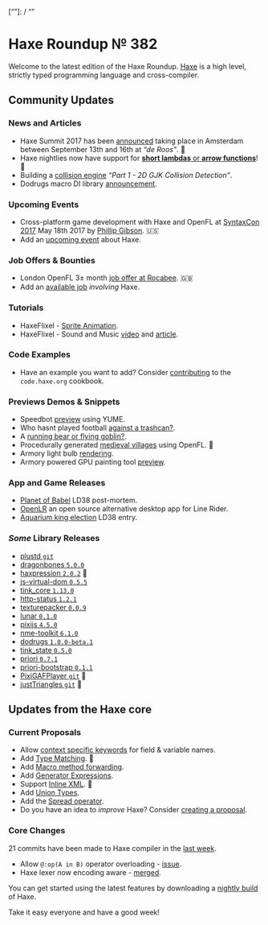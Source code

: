 [_template]: ../templates/roundup.html
[date]: / "2017-05-02 13:47:00"
[modified]: / "2017-05-02 13:47:00"
[published]: / "2017-05-02 13:47:00"
[description]: / "The latest news covering the Haxe community, featuring upcoming talks, the latest HaxeLib releases, game previews and lots more!"
[“”]: / “”

# Haxe Roundup № 382

Welcome to the latest edition of the Haxe Roundup. [Haxe](http://haxe.org/?utm_source=haxe.io) is a high level, strictly typed programming language and cross-compiler.

## Community Updates

### News and Articles

- Haxe Summit 2017 has been [announced](https://twitter.com/haxe_org/status/849702177039929344) taking place in Amsterdam between September 13th and 16th at _“de Roos”_. :tada:
- Haxe nightlies now have support for [**short lambdas** or **arrow functions**](https://github.com/HaxeFoundation/haxe/pull/6209)! :tada:
- Building a [collision engine](http://hamaluik.com/posts/building-a-collision-engine-part-1-2d-gjk-collision-detection/) _“Part 1 - 2D GJK Collision Detection”_.
- Dodrugs macro DI library [announcement](https://groups.google.com/d/msg/haxelang/2M7AdIbbVFQ/sBL8a_JfAQAJ).
	
### Upcoming Events

- Cross-platform game development with Haxe and OpenFL at [SyntaxCon 2017](https://2017.syntaxcon.com/session/cross-platform-game-development-with-haxe-and-openfl/) May 18th 2017 by [Phillip Gibson](https://2017.syntaxcon.com/features/phillip-gibson-speaker-spotlight/). :us:
- Add an [upcoming event](https://github.com/skial/haxe.io/labels/events) about Haxe.


### Job Offers & Bounties

- London OpenFL 3± month [job offer at Rocabee](https://github.com/skial/haxe.io/issues/378). :gb:
- Add an [available job](https://github.com/skial/haxe.io/labels/jobs) _involving_ Haxe.

### Tutorials

- HaxeFlixel - [Sprite Animation](https://www.youtube.com/watch?v=6A7c5gD-xyU). 
- HaxeFlixel - Sound and Music [video](https://www.youtube.com/watch?v=GmLuDoc8NDY) and [article](http://www.gamefromscratch.com/post/2017/04/26/HaxeFlixel-Tutorial-Sound-and-Music.aspx). 

### Code Examples

- Have an example you want to add? Consider [contributing](https://github.com/HaxeFoundation/code-cookbook#contributing-articles) to the `code.haxe.org` cookbook.

### Previews Demos & Snippets

- Speedbot [preview](https://twitter.com/kircode/status/858745831196897280) using YUME.
- Who hasnt played football [against a trashcan?](https://twitter.com/austineastDev/status/858559851819126785).
- A [running bear or flying goblin?](https://twitter.com/egor69ok/status/858070015974813697).
- Procedurally generated [medieval villages](https://twitter.com/watawatabou/status/857137330729213954) using OpenFL. :star2: 
- Armory light bulb [rendering](https://twitter.com/luboslenco/status/857973279650394112).
- Armory powered GPU painting tool [preview](https://twitter.com/luboslenco/status/859178205554630656).

### App and Game Releases

- [Planet of Babel](http://www.thenet.sk/game/0015/post/0000) LD38 post-mortem.
- [OpenLR](https://github.com/kevansevans/openLR) an open source alternative desktop app for Line Rider.
- [Aquarium king election](https://ldjam.com/events/ludum-dare/38/aquarium-king-election) LD38 entry.

### _Some_ Library Releases

- [plustd `git`](https://github.com/Aurel300/plustd)
- [dragonbones `5.0.0`](http://lib.haxe.org/p/dragonbones)
- [haxpression `2.0.2`](http://lib.haxe.org/p/haxpression) :star2: 
- [js-virtual-dom `0.5.5`](http://lib.haxe.org/p/js-virtual-dom)
- [tink_core `1.13.0`](http://lib.haxe.org/p/tink_core)
- [http-status `1.2.1`](http://lib.haxe.org/p/http-status)
- [texturepacker `0.0.9`](http://lib.haxe.org/p/texturePacker)
- [lunar `0.1.0`](http://lib.haxe.org/p/lunar)
- [pixijs `4.5.0`](http://lib.haxe.org/p/pixijs)
- [nme-toolkit `6.1.0`](http://lib.haxe.org/p/nme-toolkit)
- [dodrugs `1.0.0-beta.1`](http://lib.haxe.org/p/dodrugs)
- [tink_state `0.5.0`](http://lib.haxe.org/p/tink_state)
- [priori `0.7.1`](http://lib.haxe.org/p/priori)
- [priori-bootstrap `0.1.1`](http://lib.haxe.org/p/priori-bootstrap)
- [PixiGAFPlayer `git`](https://github.com/mathieuanthoine/PixiGAFPlayer) :star2: 
- [justTriangles `git`](https://github.com/nanjizal/justTriangles) :star2: 

## Updates from the Haxe core

### Current Proposals

- Allow [context specific keywords](https://github.com/HaxeFoundation/haxe-evolution/issues/22) for field & variable names.
- Add [Type Matching](https://github.com/HaxeFoundation/haxe-evolution/pull/20). :star2:
- Add [Macro method forwarding](https://github.com/HaxeFoundation/haxe-evolution/pull/18).
- Add [Generator Expressions](https://github.com/HaxeFoundation/haxe-evolution/pull/15).
- Support [Inline XML](https://github.com/HaxeFoundation/haxe-evolution/pull/12). :star2:
- Add [Union Types](https://github.com/HaxeFoundation/haxe-evolution/pull/11).
- Add the [Spread operator](https://github.com/HaxeFoundation/haxe-evolution/pull/7).
- Do you have an idea to _improve_ Haxe? Consider [creating a proposal].

### Core Changes

21 commits have been made to Haxe compiler in the [last week].

- Allow `@:op(A in B)` operator overloading - [issue](https://github.com/HaxeFoundation/haxe/issues/6224).
- Haxe lexer now encoding aware - [merged](https://github.com/HaxeFoundation/haxe/issues/5163#event-1064096720).

You can get started using the latest features by downloading a [nightly build] of Haxe.

Take it easy everyone and have a good week!

[last week]: https://github.com/issues?utf8=%E2%9C%93&q=closed%3A2017-04-28..2017-05-02+org%3Ahaxefoundation+is%3Aclosed+
[nightly build]: http://build.haxe.org
[creating a proposal]: https://github.com/HaxeFoundation/haxe-evolution
